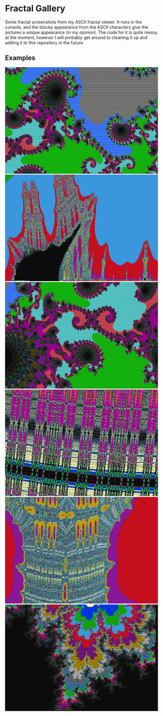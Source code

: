 # Fractal Gallery
Some fractal screenshots from my ASCII fractal viewer. It runs in the console, and the blocky appearance from the ASCII characters give the pictures a unique appearance (in my opinion). The code for it is quite messy at the moment, however I will probably get around to cleaning it up and adding it to this repository in the future.

## Examples
  <img src="gallery/9.png" width="850" height="350" ><img src="gallery/11.png" width="850" height="350" >
  <img src="gallery/24.png" width="850" height="350" > <img src="gallery/8.png" width="850" height="350" >
  <img src="gallery/10.png" width="850" height="350" > <img src="gallery/21.png" width="850" height="350" >
  
